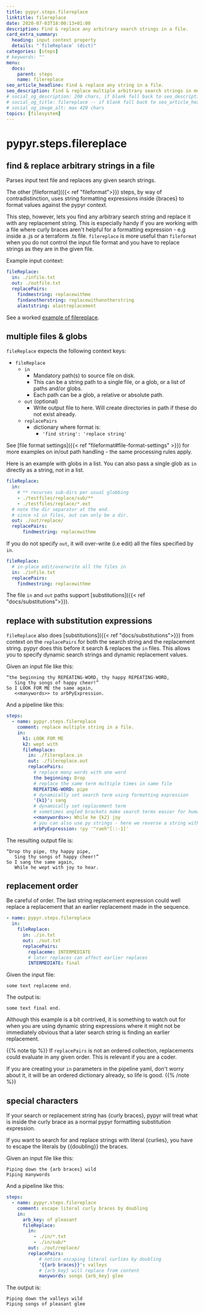 ```yaml
---
title: pypyr.steps.filereplace
linktitle: filereplace
date: 2020-07-03T18:00:13+01:00
description: Find & replace any arbitrary search strings in a file.
card_extra_summary:
  heading: input context property
  details: "`fileReplace` (dict)"
categories: [steps]
# keywords: ""
menu:
  docs:
    parent: steps
    name: filereplace
seo_article_headline: Find & replace any string in a file.
seo_description: Find & replace multiple arbitrary search strings in multiple files at the same time during a pipeline task-runner step. 
# social_og_description: 200 chars, if blank fall back to seo_description then description
# social_og_title: filereplace -- if blank fall back to seo_article_headline > .Title. Max 70 chars
# social_og_image_alt: max 420 chars
topics: [filesystem]
---
```

# pypyr.steps.filereplace
## find & replace arbitrary strings in a file
Parses input text file and replaces any given search strings.

The other [fileformat]({{< ref "fileformat">}}) steps, by way of 
contradistinction, uses string formatting expressions inside {braces} to format 
values against the pypyr context. 

This step, however, lets you find any arbitrary search string and replace it 
with any replacement string. This is especially handy if you are working with a 
file where curly braces aren't helpful for a formatting expression - e.g 
inside a .js or a terraform .ts file. `filereplace` is more useful than
`fileformat` when you do not control the input file format and you have to 
replace strings as they are in the given file.

Example input context:

```yaml
fileReplace:
  in: ./infile.txt
  out: ./outfile.txt
  replacePairs:
    findmestring: replacewithme
    findanotherstring: replacewithanotherstring
    alaststring: alastreplacement
```

See a worked [example of filereplace](https://github.com/pypyr/pypyr-example/tree/master/pipelines/filereplace.yaml).

## multiple files & globs
`fileReplace` expects the following context keys:

- `fileReplace`
    - `in`
      - Mandatory path(s) to source file on disk.
      - This can be a string path to a single file, or a glob, or a list of 
        paths and/or globs. 
      - Each path can be a glob, a relative or absolute path.
    - `out` (optional)
      - Write output file to here. Will create directories in path if these do 
        not exist already.
    - `replacePairs`
        - dictionary where format is:
            - `'find string': 'replace string'`

See [file format settings]({{< ref "fileformat#file-format-settings" >}}) for 
more examples on in/out path handling - the same processing rules apply.

Here is an example with globs in a list. You can also pass a single glob as 
`in` directly as a string, not in a list.

```yaml
fileReplace:
  in:
    # ** recurses sub-dirs per usual globbing
    - ./testfiles/replace/sub/**
    - ./testfiles/replace/*.ext
  # note the dir separator at the end.
  # since >1 in files, out can only be a dir.
  out: ./out/replace/
  replacePairs:
      findmestring: replacewithme
```

If you do not specify `out`, it will over-write (i.e edit) all the files
specified by `in`.

```yaml
fileReplace:
  # in-place edit/overwrite all the files in
  in: ./infile.txt
  replacePairs:
    findmestring: replacewithme
```

The file `in` and `out` paths support 
[substitutions]({{< ref "docs/substitutions">}}).

## replace with substitution expressions
`fileReplace` also does [substitutions]({{< ref "docs/substitutions">}}) from 
context on the `replacePairs` for both the search string and the replacement 
string. pypyr does this before it search & replaces the `in` files. This allows 
you to specify dynamic search strings and dynamic replacement values.

Given an input file like this:

```text
“the beginning thy REPEATING-WORD, thy happy REPEATING-WORD,
   Sing thy songs of happy cheer!”
So I LOOK FOR ME the same again,
   <<manywords>> to arbPyExpression.
```

And a pipeline like this:

```yaml
steps:
  - name: pypyr.steps.filereplace
    comment: replace multiple string in a file.
    in:
      k1: LOOK FOR ME
      k2: wept with
      fileReplace:
        in: ./filereplace.in
        out: ./filereplace.out
        replacePairs:
          # replace many words with one word
          the beginning: Drop
          # replace the same term multiple times in same file
          REPEATING-WORD: pipe
          # dynamically set search term using formatting expression
          '{k1}': sang
          # dynamically set replacement term 
          # sometimes angled brackets make search terms easier for humans to read.
          <<manywords>>: While he {k2} joy
          # you can also use py strings - here we reverse a string with python.
          arbPyExpression: !py '"raeh"[::-1]'
```

The resulting output file is:

```text
“Drop thy pipe, thy happy pipe,
   Sing thy songs of happy cheer!”
So I sang the same again,
   While he wept with joy to hear.
```

## replacement order
Be careful of order. The last string replacement expression could well
replace a replacement that an earlier replacement made in the sequence.

```yaml
- name: pypyr.steps.filereplace
  in:
    fileReplace:
      in: ./in.txt
      out: ./out.txt
      replacePairs:
        replaceme: INTERMEDIATE
        # later replaces can affect earlier replaces
        INTERMEDIATE: final
```

Given the input file:

```text
some text replaceme end.
```

The output is:

```text
some text final end.
```

Although this example is a bit contrived, it is something to watch out for when
you are using dynamic string expressions where it might not be immediately 
obvious that a later search string is finding an earlier replacement.

{{% note tip %}}
If `replacePairs` is not an ordered collection, replacements could
evaluate in any given order. This is relevant if you are a coder.

If you are creating your `in` parameters in
the pipeline yaml, don't worry about it, it will be an ordered
dictionary already, so life is good.
{{% /note %}}

## special characters
If your search or replacement string has {curly braces}, pypyr will treat what
is inside the curly brace as a normal pypyr formatting substitution expression.

If you want to search for and replace strings with literal {curlies}, you have
to escape the literals by {{doubling}} the braces.

Given an input file like this:

```text
Piping down the {arb braces} wild
Piping manywords
```

And a pipeline like this:

```yaml
steps:
  - name: pypyr.steps.filereplace
    comment: escape literal curly braces by doubling
    in:
      arb_key: of pleasant
      fileReplace:
        in:
          - ./in/*.txt
          - ./in/sub/*
        out: ./out/replace/
        replacePairs:
            # notice escaping literal curlies by doubling
            '{{arb braces}}': valleys
            # {arb_key} will replace from content
            manywords: songs {arb_key} glee
```

The output is:

```text
Piping down the valleys wild
Piping songs of pleasant glee
```